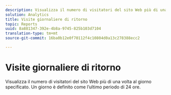 ```yaml
---
description: Visualizza il numero di visitatori del sito Web più di una volta al giorno specificato. Un giorno è definito come l’ultimo periodo di 24 ore.
solution: Analytics
title: Visite giornaliere di ritorno
topic: Reports
uuid: 8a881347-392e-4b8a-9745-825b103d7104
translation-type: tm+mt
source-git-commit: 16ba0b12e0f70112f4c10804d0a13c278388ecc2

---
```



# Visite giornaliere di ritorno

Visualizza il numero di visitatori del sito Web più di una volta al giorno specificato. Un giorno è definito come l’ultimo periodo di 24 ore.

